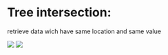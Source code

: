 # Tree intersection:
retrieve data  wich have same location and same value


![](../../../assets/tree_intersection1.jpg)
![](../../../assets/tree_intersection2.jpg)